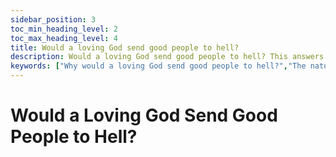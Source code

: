 ```yaml
---
sidebar_position: 3
toc_min_heading_level: 2
toc_max_heading_level: 4
title: Would a loving God send good people to hell?
description: Would a loving God send good people to hell? This answers the tough question about God's justice and love in relation to hell. It explains that God's nature is both perfectly loving and perfectly just. The concept of hell is examined within the context of human free will, the seriousness of sin, and the ultimate choice of accepting or rejecting God’s grace through Christ.
keywords: ["Why would a loving God send good people to hell?","The nature of hell","Justice and love of God","Free will and salvation","Good people and hell","Biblical understanding of hell","Eternal separation from God","God's grace and judgment"]
---
```


# Would a Loving God Send Good People to Hell?

